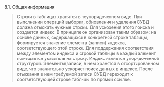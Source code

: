8.1. Общая информация:
> Строки в таблицах хранятся в неупорядоченном виде. При выполнении операций выборки, обновления и удаления СУБД должна отыскать нужные строки.
  Для ускорения этого поиска и создается индекс. В принципе он организован таким образом: на основе данных, содержащихся в конкретной строке таблицы, формируется значение элемента (записи) индекса, соответствующего этой строке.
  Для поддержания соответствия между элементом индекса и строкой таблицы в каждый элемент помещается указатель на строку.
  Индекс является упорядоченной структурой. Элементы(записи) в нем хранятся в отсортированном виде, что значительно ускоряет поиск данных в индексе. 
  После отыскания в нем требуемой записи СУБД переходит к соответствующей строке таблицы по прямой ссылке.
